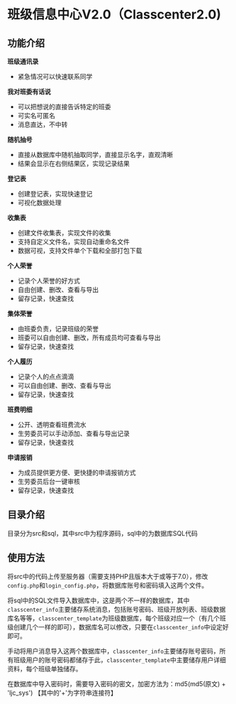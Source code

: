 # 班级信息中心V2.0（Classcenter2.0)



## 功能介绍

**班级通讯录**

- 紧急情况可以快速联系同学

**我对班委有话说**

- 可以把想说的直接告诉特定的班委
- 可实名可匿名
- 消息直达，不中转

**随机抽号**

- 直接从数据库中随机抽取同学，直接显示名字，直观清晰
- 结果会显示在右侧结果区，实现记录结果

**登记表**

- 创建登记表，实现快速登记
- 可视化数据处理

**收集表**

- 创建文件收集表，实现文件的收集
- 支持自定义文件名，实现自动重命名文件
- 数据可视，支持文件单个下载和全部打包下载

**个人荣誉**

- 记录个人荣誉的好方式
- 自由创建、删改、查看与导出
- 留存记录，快速查找

**集体荣誉**

- 由班委负责，记录班级的荣誉
- 班委可以自由创建、删改，所有成员均可查看与导出
- 留存记录，快速查找

**个人履历**

- 记录个人的点点滴滴
- 可以自由创建、删改、查看与导出
- 留存记录，快速查找

**班费明细**

- 公开、透明查看班费流水
- 生劳委员可以手动添加、查看与导出记录
- 留存记录，快速查找

**申请报销**

- 为成员提供更方便、更快捷的申请报销方式
- 生劳委员后台一键审核
- 留存记录，快速查找


## 目录介绍

目录分为src和sql，其中src中为程序源码，sql中的为数据库SQL代码



## 使用方法

将src中的代码上传至服务器（需要支持PHP且版本大于或等于7.0），修改`config.php`和`login_config.php`，将数据库账号和密码填入这两个文件。

将sql中的SQL文件导入数据库中，这是两个不一样的数据库，其中`classcenter_info`主要储存系统消息，包括账号密码、班级开放列表、班级数据库名等等，`classcenter_template`为班级数据库，每个班级对应一个（有几个班级创建几个一样的即可），数据库名可以修改，只要在`classcenter_info`中设定好即可。

手动将用户消息导入这两个数据库中，`classcenter_info`主要储存账号密码，所有班级用户的账号密码都储存于此，`classcenter_template`中主要储存用户详细资料，每个班级单独储存。

在数据库中导入密码时，需要导入密码的密文，加密方法为：md5(md5(原文) + 'ljc_sys') 【其中的'+'为字符串连接符】
